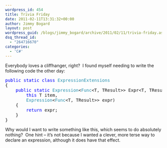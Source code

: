 ```yaml
---
wordpress_id: 454
title: Trivia Friday
date: 2011-02-11T13:31:32+00:00
author: Jimmy Bogard
layout: post
wordpress_guid: /blogs/jimmy_bogard/archive/2011/02/11/trivia-friday.aspx
dsq_thread_id:
  - "264716670"
categories:
  - 'C#'
---
```

Everybody loves a cliffhanger, right?&#160; I found myself needing to write the following code the other day: 

<pre><span style="color: blue">public static class </span><span style="color: #2b91af">ExpressionExtensions
</span>{
    <span style="color: blue">public static </span><span style="color: #2b91af">Expression</span>&lt;<span style="color: #2b91af">Func</span>&lt;T, TResult&gt;&gt; Expr&lt;T, TResult&gt;(
        <span style="color: blue">this </span>T item, 
        <span style="color: #2b91af">Expression</span>&lt;<span style="color: #2b91af">Func</span>&lt;T, TResult&gt;&gt; expr)
    {
        <span style="color: blue">return </span>expr;
    }
}</pre>

Why would I want to write something like this, which seems to do absolutely nothing?&#160; One hint – it’s not because I wanted a clever, more terse way to declare an expression, although it does have that effect.